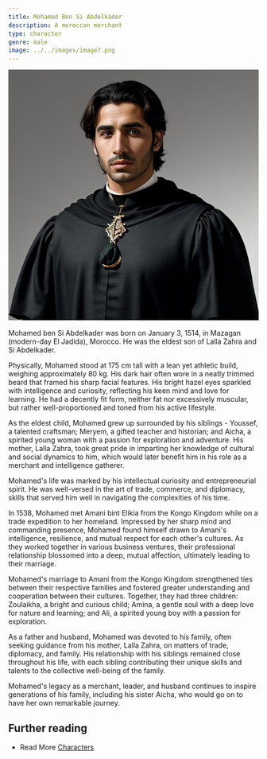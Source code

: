 ```yaml
---
title: Mohamed Ben Si Abdelkader
description: A moroccan merchant
type: character
genre: male
image: ../../images/image7.png
---
```

![Mohamed Ben Si Abdelkader](../../images/image7.png)

Mohamed ben Si Abdelkader was born on January 3, 1514, in Mazagan (modern-day El Jadida), Morocco. He was the eldest son of Lalla Zahra and Si Abdelkader.

Physically, Mohamed stood at 175 cm tall with a lean yet athletic build, weighing approximately 80 kg. His dark hair often wore in a neatly trimmed beard that framed his sharp facial features. His bright hazel eyes sparkled with intelligence and curiosity, reflecting his keen mind and love for learning. He had a decently fit form, neither fat nor excessively muscular, but rather well-proportioned and toned from his active lifestyle.

As the eldest child, Mohamed grew up surrounded by his siblings - Youssef, a talented craftsman; Meryem, a gifted teacher and historian; and Aicha, a spirited young woman with a passion for exploration and adventure. His mother, Lalla Zahra, took great pride in imparting her knowledge of cultural and social dynamics to him, which would later benefit him in his role as a merchant and intelligence gatherer.

Mohamed's life was marked by his intellectual curiosity and entrepreneurial spirit. He was well-versed in the art of trade, commerce, and diplomacy, skills that served him well in navigating the complexities of his time.

In 1538, Mohamed met Amani bint Elikia from the Kongo Kingdom while on a trade expedition to her homeland. Impressed by her sharp mind and commanding presence, Mohamed found himself drawn to Amani's intelligence, resilience, and mutual respect for each other's cultures. As they worked together in various business ventures, their professional relationship blossomed into a deep, mutual affection, ultimately leading to their marriage.

Mohamed's marriage to Amani from the Kongo Kingdom strengthened ties between their respective families and fostered greater understanding and cooperation between their cultures. Together, they had three children: Zoulaikha, a bright and curious child; Amina, a gentle soul with a deep love for nature and learning; and Ali, a spirited young boy with a passion for exploration.

As a father and husband, Mohamed was devoted to his family, often seeking guidance from his mother, Lalla Zahra, on matters of trade, diplomacy, and family. His relationship with his siblings remained close throughout his life, with each sibling contributing their unique skills and talents to the collective well-being of the family.

Mohamed's legacy as a merchant, leader, and husband continues to inspire generations of his family, including his sister Aicha, who would go on to have her own remarkable journey.
## Further reading

- Read More [Characters](/characters/)
